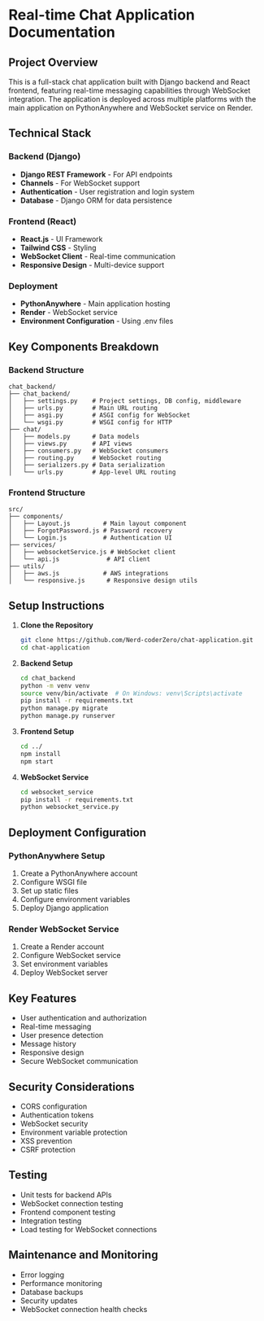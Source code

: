 # Real-time Chat Application Documentation
## Project Overview
This is a full-stack chat application built with Django backend and React frontend, featuring real-time messaging capabilities through WebSocket integration. The application is deployed across multiple platforms with the main application on PythonAnywhere and WebSocket service on Render.

## Technical Stack
### Backend (Django)
- **Django REST Framework** - For API endpoints
- **Channels** - For WebSocket support
- **Authentication** - User registration and login system
- **Database** - Django ORM for data persistence

### Frontend (React)
- **React.js** - UI Framework
- **Tailwind CSS** - Styling
- **WebSocket Client** - Real-time communication
- **Responsive Design** - Multi-device support

### Deployment
- **PythonAnywhere** - Main application hosting
- **Render** - WebSocket service
- **Environment Configuration** - Using .env files

## Key Components Breakdown

### Backend Structure
```
chat_backend/
├── chat_backend/
│   ├── settings.py    # Project settings, DB config, middleware
│   ├── urls.py        # Main URL routing
│   ├── asgi.py        # ASGI config for WebSocket
│   └── wsgi.py        # WSGI config for HTTP
├── chat/
│   ├── models.py      # Data models
│   ├── views.py       # API views
│   ├── consumers.py   # WebSocket consumers
│   ├── routing.py     # WebSocket routing
│   ├── serializers.py # Data serialization
│   └── urls.py        # App-level URL routing
```

### Frontend Structure
```
src/
├── components/
│   ├── Layout.js         # Main layout component
│   ├── ForgotPassword.js # Password recovery
│   └── Login.js          # Authentication UI
├── services/
│   ├── websocketService.js # WebSocket client
│   └── api.js             # API client
├── utils/
│   ├── aws.js            # AWS integrations
│   └── responsive.js      # Responsive design utils
```

## Setup Instructions

1. **Clone the Repository**
   ```bash
   git clone https://github.com/Nerd-coderZero/chat-application.git
   cd chat-application
   ```

2. **Backend Setup**
   ```bash
   cd chat_backend
   python -m venv venv
   source venv/bin/activate  # On Windows: venv\Scripts\activate
   pip install -r requirements.txt
   python manage.py migrate
   python manage.py runserver
   ```

3. **Frontend Setup**
   ```bash
   cd ../
   npm install
   npm start
   ```

4. **WebSocket Service**
   ```bash
   cd websocket_service
   pip install -r requirements.txt
   python websocket_service.py
   ```

## Deployment Configuration

### PythonAnywhere Setup
1. Create a PythonAnywhere account
2. Configure WSGI file
3. Set up static files
4. Configure environment variables
5. Deploy Django application

### Render WebSocket Service
1. Create a Render account
2. Configure WebSocket service
3. Set environment variables
4. Deploy WebSocket server

## Key Features
- User authentication and authorization
- Real-time messaging
- User presence detection
- Message history
- Responsive design
- Secure WebSocket communication

## Security Considerations
- CORS configuration
- Authentication tokens
- WebSocket security
- Environment variable protection
- XSS prevention
- CSRF protection

## Testing
- Unit tests for backend APIs
- WebSocket connection testing
- Frontend component testing
- Integration testing
- Load testing for WebSocket connections

## Maintenance and Monitoring
- Error logging
- Performance monitoring
- Database backups
- Security updates
- WebSocket connection health checks
